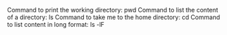 Command to print the working directory: pwd
Command to list the content of a directory: ls
Command to take me to the home directory: cd
Command to list content in long format: ls -lF
